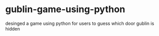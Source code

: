 # gublin-game-using-python
desinged a game using python for users to guess which door gublin is hidden
